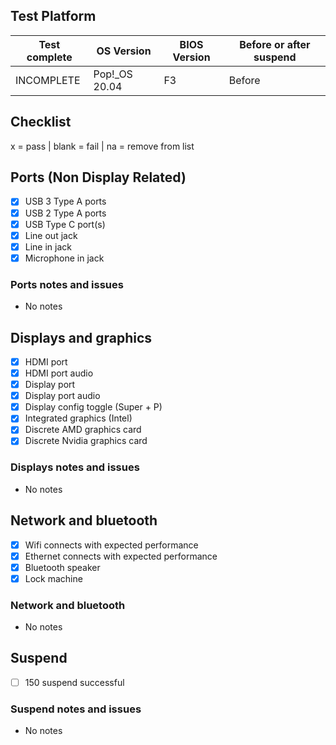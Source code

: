 ## Test Platform

| Test complete | OS Version     | BIOS Version | Before or after suspend |
| ------------- | -------------- | ------------ | ----------------------- |
| INCOMPLETE    | Pop!\_OS 20.04 | F3           | Before                  |

## Checklist
x = pass | blank = fail | na = remove from list

## Ports (Non Display Related)

- [x] USB 3 Type A ports
- [x] USB 2 Type A ports
- [x] USB Type C port(s)
- [x] Line out jack
- [x] Line in jack
- [x] Microphone in jack

### Ports notes and issues

- No notes

## Displays and graphics

- [x] HDMI port
- [x] HDMI port audio
- [x] Display port
- [x] Display port audio
- [x] Display config toggle (Super + P)
- [x] Integrated graphics (Intel)
- [x] Discrete AMD graphics card
- [x] Discrete Nvidia graphics card

### Displays notes and issues

- No notes

## Network and bluetooth

- [x] Wifi connects with expected performance
- [x] Ethernet connects with expected performance
- [x] Bluetooth speaker
- [x] Lock machine

### Network and bluetooth

- No notes

## Suspend

- [ ] 150 suspend successful

### Suspend notes and issues

- No notes

